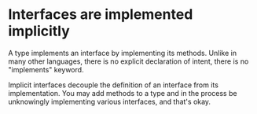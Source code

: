 # Interfaces are implemented implicitly

A type implements an interface by implementing its methods. Unlike in many other languages, there is no explicit declaration of intent, there is no "implements" keyword.

Implicit interfaces decouple the definition of an interface from its implementation. You may add methods to a type and in the process be unknowingly implementing various interfaces, and that's okay.
